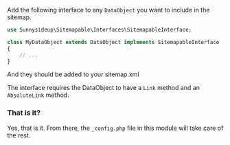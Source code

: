 Add the following interface to any `DataObject` you want to include in the sitemap.

```php
use Sunnysideup\Sitemapable\Interfaces\SitemapableInterface;

class MyDataObject extends DataObject implements SitemapableInterface
{
    // ...
}
```

And they should be added to your sitemap.xml

The interface requires the DataObject to have a `Link` method and an `AbsoluteLink` method.


### That is it?

Yes, that is it. From there, the `_config.php` file in this module will take care of the rest. 
